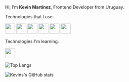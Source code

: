 
  <div>
    <p>Hi, I’m <b>Kevin Martínez</b>, Frontend Developer from Uruguay.</p>
    <div>
      <div>
        <p>Technologies that I use.</p>
        <img style="width: 2rem;" src="https://img.icons8.com/?size=100&id=20909&format=png&color=000000"/>
        <img style="width: 2rem;" src="https://img.icons8.com/?size=100&id=21278&format=png&color=000000"/>
        <img style="width: 2rem;" src="https://img.icons8.com/?size=100&id=108784&format=png&color=000000"/>
        <img style="width: 2rem;" src="https://img.icons8.com/?size=100&id=SrDTEN0d3OPH&format=png&color=000000"/>
        <img style="width: 2rem;" src="https://img.icons8.com/?size=100&id=4PiNHtUJVbLs&format=png&color=000000"/>
        <img style="width: 2rem;" src="https://img.icons8.com/?size=100&id=PndQWK6M1Hjo&format=png&color=000000"/>
      </div>
      <div>
        <p>Technologies I'm learning.</p>
        <img style="width: 2rem;" src="https://img.icons8.com/?size=100&id=asWSSTBrDlTW&format=png&color=000000"/>
      </div>
    </div>
  </div>

![Top Langs](https://github-readme-stats.vercel.app/api/top-langs/?username=kevin-mz&layout=compact)

![Kevins's GitHub stats](https://github-readme-stats.vercel.app/api?username=anuraghazra&show_icons=true&theme=transparent)
